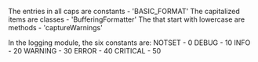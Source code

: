 The entries in all caps are constants - 'BASIC_FORMAT'
The capitalized items are classes - 'BufferingFormatter'
The that start with lowercase are methods - 'captureWarnings'

In the logging module, the six constants are:
    NOTSET - 0
    DEBUG - 10
    INFO - 20
    WARNING - 30
    ERROR - 40
    CRITICAL - 50

